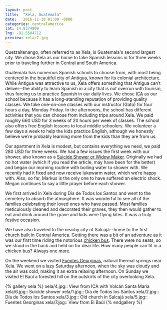 ```yaml
---
layout: post
title:  "Xela, Guatemala"
date:   2016-11-10 01:00 -0800
categories: centralamerica
lat: 14.8374809
lng: -91.5584712
preview: xela/7.jpg
---
```


Quetzaltenango, often referred to as Xela, is Guatemala's second largest city. We chose Xela as our home to take Spanish lessons in for three weeks prior to traveling further in Central
and South America.

<!--more-->

Guatemala has numerous Spanish schools to choose from, with most being centered in the beautiful city of Antigua, known for its colonial architecture. While Antigua was attractive
to us, Xela offers something that Antigua can’t deliver--the ability to learn Spanish in a city that is not overrun with tourism, thus forcing us to practice Spanish in our daily lives. We chose
[ICA](http://guatemalaspanish.com/) as our school because it has a long-standing reputation of providing quality classes. We take one-on-one classes with our instructor (Gato) for four hours a day,
Monday-Friday. In the afternoons, the school has different activities that you can choose from including trips around Xela. We paid roughly 660 USD for 3 weeks of 20 hours per week of classes.
The school also offers free English lessons to local middle schoolers. We volunteer a few days a week to help the kids practice English, although we honestly believe we’re probably learning more
from the kids than they are from us.

Our apartment in Xela is modest, but contains everything we need, we paid 280 USD for three weeks. We had a few issues the first week with our shower, also known as a
[Suicide Shower or Widow Maker](http://johnnyvagabond.com/travel-tips/survive-suicide-shower/). Originally we had no hot water (which if you read the article, may have been for the better) and
began our morning routine with boiling water to shower with. We recently had it fixed and now receive lukewarm water, which we’re happy with. Also, so far, Markus is the only one to have suffered
an electric shock. Megan continues to say a little prayer before each shower.

We first arrived in Xela during Día de Todos los Santos and went to the cemetery to absorb the atmosphere. It was wonderful to see all of the families celebrating their loved ones who have passed.
Most families meticulously cleaned and decorated their graves, they then would gather to eat and drink around the grave and kids were flying kites. It was a truly festive occasion.

We have also traveled to the nearby city of Salcajá--home to the first church built in Central America. Getting there was a bit of an adventure as it was our first time riding the notorious
[chicken bus](http://www.amusingplanet.com/2012/10/chicken-buses-of-guatemala.html). There were no seats, so we stood in the back and held on for dear life. How many people can fit in a
chicken bus? Always one more.

On the weekend we visited [Fuentes Georginas](http://www.lonelyplanet.com/guatemala/western-highlands/fuentes-georginas/introduction), natural thermal springs near Xela. We went on a lazy Saturday
afternoon, when the sky was cloudy and the air was cold, making it an extra relaxing afternoon. On Sunday we visited El Baúl a forested hill on the outskirts of the city overlooking Xela.

{% gallery xela %}
xela/4.jpg:: View from ICA with Volcán Santa María
xela/6.jpg:: Suicide shower
xela/1.jpg:: Día de Todos los Santos
xela/2.jpg:: Día de Todos los Santos
xela/3.jpg:: Old church in Salcajá
xela/5.jpg:: Fuentes Georginas
xela/7.jpg:: View from El Baúl
{% endgallery %}